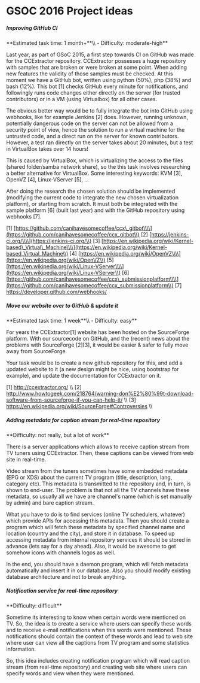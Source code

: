 # GSOC 2016 Project ideas

##### Improving GitHub CI

 **Estimated task time: 1 month+\*\*\\\\
    -   Difficulty: moderate-high\*\*

Last year, as part of GSoC 2015, a first step towards CI on GitHub was
made for the CCExtractor repository. CCExtractor possesses a huge
repository with samples that are broken or were broken at some point.
When adding new features the validity of those samples must be checked.
At this moment we have a GitHub bot, written using python (50%), php
(38%) and bash (12%). This bot \[1\] checks GitHub every minute for
notifications, and followingly runs code changes either directly on the
server (for trusted contributors) or in a VM (using Virtualbox) for all
other cases.

The obvious better way would be to fully integrate the bot into GitHub
using webhooks, like for example Jenkins \[2\] does. However, running
unknown, potentially dangerous code on the server can not be allowed
from a security point of view, hence the solution to run a virtual
machine for the untrusted code, and a direct run on the server for known
contributors. However, a test ran directly on the server takes about 20
minutes, but a test in VirtualBox takes over 14 hours!

This is caused by VirtualBox, which is virtualizing the access to the
files (shared folder/samba network share), so the this task involves
researching a better alternative for VirtualBox. Some interesting
keywords: KVM \[3\], OpenVZ \[4\], Linux-VServer \[5\], \...

After doing the research the chosen solution should be implemented
(modifying the current code to integrate the new chosen virtualization
platform), or starting from scratch. It must both be integrated with the
sample platform \[6\] (built last year) and with the GitHub repository
using webhooks \[7\].

\[1\]
[https://github.com/canihavesomecoffee/ccx\_gitbot\\\\](https://github.com/canihavesomecoffee/ccx_gitbot\\)
\[2\] [https://jenkins-ci.org/\\\\](https://jenkins-ci.org/\\) \[3\]
[https://en.wikipedia.org/wiki/Kernel-based\_Virtual\_Machine\\\\](https://en.wikipedia.org/wiki/Kernel-based_Virtual_Machine\\)
\[4\]
[https://en.wikipedia.org/wiki/OpenVZ\\\\](https://en.wikipedia.org/wiki/OpenVZ\\)
\[5\]
[https://en.wikipedia.org/wiki/Linux-VServer\\\\](https://en.wikipedia.org/wiki/Linux-VServer\\)
\[6\]
[https://github.com/canihavesomecoffee/ccx\_submissionplatform\\\\](https://github.com/canihavesomecoffee/ccx_submissionplatform\\)
\[7\] <https://developer.github.com/webhooks/>

##### Move our website over to GitHub & update it

 **Estimated task time: 1 week\*\*\\\\
    -   Difficulty: easy\*\*

For years the CCExtractor\[1\] website has been hosted on the
SourceForge platform. With our sourcecode on GitHub, and the (recent)
news about the problems with SourceForge \[2\]\[3\], it would be easier
& safer to fully move away from SourceForge.

Your task would be to create a new github repository for this, and add a
updated website to it (a new design might be nice, using bootstrap for
example), and update the documentation for CCExtractor on it.

\[1\] <http://ccextractor.org/> \\\\ \[2\]
<http://www.howtogeek.com/218764/warning-don%E2%80%99t-download-software-from-sourceforge-if-you-can-help-it/>
\\\\ \[3\] <https://en.wikipedia.org/wiki/SourceForge#Controversies>
\\\\

##### Adding metadata for caption stream for real-time repository

 **Difficulty: not really, but a lot of work\*\*

There is a server applications which allows to receive caption stream
from TV tuners using CCExtractor. Then, these captions can be viewed
from web site in real-time.

Video stream from the tuners sometimes have some embedded metadata (EPG
or XDS) about the current TV program (title, description, lang, category
etc). This metadata is transmitted to the repository and, in turn, is
shown to end-user. The problem is that not all the TV channels have
these metadata, so usually all we have are channel\'s name (which is set
manually by admin) and bare caption stream.

What you have to do is to find services (online TV schedulers, whatever)
which provide APIs for accessing this metadata. Then you should create a
program which will fetch these metadata by specified channel name and
location (country and the city), and store it in database. To speed up
accessing metadata from internal repository services it should be stored
in advance (lets say for a day ahead). Also, it would be awesome to get
somehow icons with channels logos as well.

In the end, you should have a daemon program, which will fetch metadata
automatically and insert it in our database. Also you should modify
existing database architecture and not to break anything.

##### Notification service for real-time repository

 **Difficulty: difficult\*\*

Sometime its interesting to know when certain words were mentioned on
TV. So, the idea is to create a service where users can specify these
words and to receive e-mail notifications when this words were
mentioned. These notifications should contain the context of these words
and lead to web site where user can view all the captions from TV
program and some statistics information.

So, this idea includes creating notification program which will read
caption stream (from real-time repository) and creating web site where
users can specify words and view when they were mentioned.
